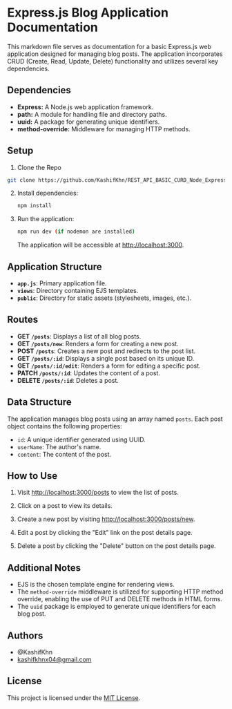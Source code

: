 # Express.js Blog Application Documentation

This markdown file serves as documentation for a basic Express.js web application designed for managing blog posts. The application incorporates CRUD (Create, Read, Update, Delete) functionality and utilizes several key dependencies.

## Dependencies

- **Express:** A Node.js web application framework.
- **path:** A module for handling file and directory paths.
- **uuid:** A package for generating unique identifiers.
- **method-override:** Middleware for managing HTTP methods.

## Setup

1. Clone the Repo

```bash
git clone https://github.com/KashifKhn/REST_API_BASIC_CURD_Node_Express.git
```

2. Install dependencies:

   ```bash
   npm install
   ```

3. Run the application:

   ```bash
   npm run dev (if nodemon are installed)
   ```

   The application will be accessible at [http://localhost:3000](http://localhost:3000).

## Application Structure

- **`app.js`**: Primary application file.
- **`views`**: Directory containing EJS templates.
- **`public`**: Directory for static assets (stylesheets, images, etc.).

## Routes

- **GET `/posts`**: Displays a list of all blog posts.
- **GET `/posts/new`**: Renders a form for creating a new post.
- **POST `/posts`**: Creates a new post and redirects to the post list.
- **GET `/posts/:id`**: Displays a single post based on its unique ID.
- **GET `/posts/:id/edit`**: Renders a form for editing a specific post.
- **PATCH `/posts/:id`**: Updates the content of a post.
- **DELETE `/posts/:id`**: Deletes a post.

## Data Structure

The application manages blog posts using an array named `posts`. Each post object contains the following properties:

- `id`: A unique identifier generated using UUID.
- `userName`: The author's name.
- `content`: The content of the post.

## How to Use

1. Visit [http://localhost:3000/posts](http://localhost:3000/posts) to view the list of posts.

2. Click on a post to view its details.

3. Create a new post by visiting [http://localhost:3000/posts/new](http://localhost:3000/posts/new).

4. Edit a post by clicking the "Edit" link on the post details page.

5. Delete a post by clicking the "Delete" button on the post details page.

## Additional Notes

- EJS is the chosen template engine for rendering views.
- The `method-override` middleware is utilized for supporting HTTP method override, enabling the use of PUT and DELETE methods in HTML forms.
- The `uuid` package is employed to generate unique identifiers for each blog post.

## Authors

- @KashifKhn
- <kashifkhnx04@gmail.com>

## License

This project is licensed under the [MIT License](LICENSE).
